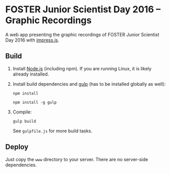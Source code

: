 # FOSTER Junior Scientist Day 2016 &ndash; Graphic Recordings

A web app presenting the graphic recordings of FOSTER Junior Scientist Day 2016 with [impress.js](https://github.com/impress/impress.js).

## Build

1. Install [Node.js](https://nodejs.org/) (including npm). If you are running Linux, it is likely already installed.

2. Install build dependencies and [gulp](http://gulpjs.com/) (has to be installed globally as well):

	`npm install`

	`npm install -g gulp`

3. Compile:

	`gulp build`

	See `gulpfile.js` for more build tasks.

## Deploy

Just copy the `www` directory to your server. There are no server-side dependencies.

